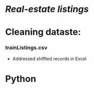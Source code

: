# *Real-estate listings*

# Cleaning dataste:
### trainListings.csv    
- Addressed shiffted records in Excel

# Python 
